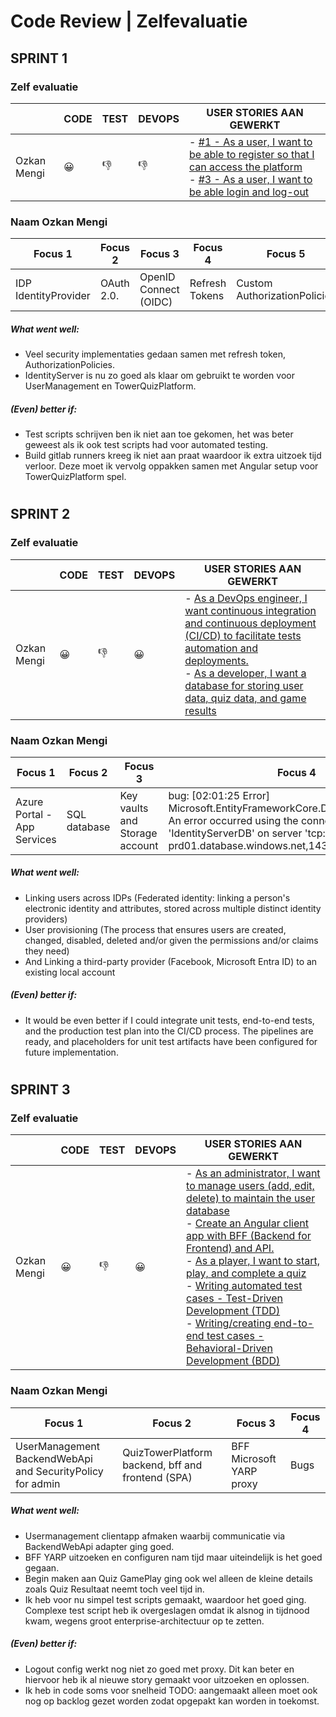 # Code Review | Zelfevaluatie



## SPRINT 1  

### Zelf evaluatie

|               | CODE    |TEST   |DEVOPS  | USER STORIES AAN GEWERKT |
|---------------|---------|-------|--------|---------------------------------------------------|
| Ozkan Mengi   |  😀    |  👎  |  👎    |- [#1 - As a user, I want to be able to register so that I can access the platform](https://gitlab.fdmci.hva.nl/project-se-dt/2324/team8/QuizTower-IDP/-/commit/87c49284915325bbbbb7d816f0610edbf1272218) <br> - [#3 - As a user, I want to be able login and log-out](https://gitlab.fdmci.hva.nl/project-se-dt/2324/team8/UserManagement/-/commit/67460b418b57c3dba06efb2ab3970f80adee7282) |



### Naam Ozkan Mengi

| Focus 1      | Focus 2    | Focus 3         | Focus 4 | Focus 5 |
| ------------ | ---------- | --------------- | ------- | ------- |
| IDP IdentityProvider | OAuth 2.0. | OpenID Connect (OIDC) | Refresh Tokens | Custom AuthorizationPolicies

##### What went well:

 - Veel security implementaties gedaan samen met refresh token, AuthorizationPolicies.
 - IdentityServer is nu zo goed als klaar om gebruikt te worden voor UserManagement en TowerQuizPlatform.

##### (Even) better if:

 - Test scripts schrijven ben ik niet aan toe gekomen, het was beter geweest als ik ook test scripts had voor automated testing.
 - Build gitlab runners kreeg ik niet aan praat waardoor ik extra uitzoek tijd verloor. Deze moet ik vervolg oppakken samen met Angular setup voor TowerQuizPlatform spel.


#####
#####
#####
#####
###
#


## SPRINT 2  

### Zelf evaluatie

|               | CODE | TEST | DEVOPS | USER STORIES AAN GEWERKT                                     |
| ------------- | ---- | ---- | ------ | ------------------------------------------------------------ |
| Ozkan Mengi   | 😀    | 👎    | 😀      | - [As a DevOps engineer, I want continuous integration and continuous deployment (CI/CD) to facilitate tests automation and deployments.](https://gitlab.fdmci.hva.nl/project-se-dt/2324/team8/QuizTower-IDP/-/merge_requests?scope=all&state=merged) <br> - [As a developer, I want a database for storing user data, quiz data, and game results](https://gitlab.fdmci.hva.nl/project-se-dt/2324/team8/QuizTower-IDP/-/blob/develop/appsettings.json?ref_type=heads) |<br> - [setup Azure Portal - App Services, SQL database, Microsoft Entra ID, Key vaults/api secrets](https://portal.azure.com/#home)<br> - [Setup Azure DevOps CI/CD and pipelines - azure-ci.yml](https://dev.azure.com/towerofquizzes/towerofquizzes)


### Naam Ozkan Mengi

| Focus 1      | Focus 2    | Focus 3         | Focus 4 |
| ------------ | ---------- | --------------- | ------- |
| Azure Portal - App Services | SQL database | Key vaults and Storage account | bug: [02:01:25 Error] Microsoft.EntityFrameworkCore.Database.Connection, An error occurred using the connection to database 'IdentityServerDB' on server 'tcp:quiztower-idp-prd01.database.windows.net,1433'.    |

##### What went well:

- Linking users across IDPs (Federated identity: linking a person's electronic identity and attributes, stored across multiple distinct identity providers)
- User provisioning (The process that ensures users are created, changed, disabled, deleted and/or given the permissions and/or claims they need)
- And Linking a third-party provider (Facebook, Microsoft Entra ID) to an existing local account

##### (Even) better if:

- It would be even better if I could integrate unit tests, end-to-end tests, and the production test plan into the CI/CD process. The pipelines are ready, and placeholders for unit test artifacts have been configured for future implementation.


#####
#####
#####
#####
###
#


## SPRINT 3  

### Zelf evaluatie

|               | CODE | TEST | DEVOPS | USER STORIES AAN GEWERKT                                     |
| ------------- | ---- | ---- | ------ | ------------------------------------------------------------ |
| Ozkan Mengi   | 😀    | 👎    | 😀      | - [As an administrator, I want to manage users (add, edit, delete) to maintain the user database](https://gitlab.fdmci.hva.nl/project-se-dt/2324/team8/UserManagement/-/merge_requests/4/) <br> - [Create an Angular client app with BFF (Backend for Frontend) and API.](https://gitlab.fdmci.hva.nl/project-se-dt/2324/team8/QuizTowerPlatform/-/merge_requests/4/commits) <br> - [As a player, I want to start, play, and complete a quiz](https://gitlab.fdmci.hva.nl/project-se-dt/2324/team8/QuizTowerPlatform/-/commits/TQ-9?ref_type=heads) <br> - [Writing automated test cases - Test-Driven Development (TDD)](https://gitlab.fdmci.hva.nl/project-se-dt/2324/team8/DevOps/-/issues/8) <br> - [Writing/creating end-to-end test cases - Behavioral-Driven Development (BDD)](https://gitlab.fdmci.hva.nl/project-se-dt/2324/team8/DevOps/-/issues/6) |


### Naam Ozkan Mengi

| Focus 1      | Focus 2    | Focus 3         | Focus 4 |
| ------------ | ---------- | --------------- | ------- |
| UserManagement BackendWebApi and SecurityPolicy for admin | QuizTowerPlatform backend, bff and frontend (SPA) | BFF Microsoft YARP proxy | Bugs    |

##### What went well:

 - Usermanagement clientapp afmaken waarbij communicatie via BackendWebApi adapter ging goed. <br />
 - BFF YARP uitzoeken en configuren nam tijd maar uiteindelijk is het goed gegaan. <br />
 - Begin maken aan Quiz GamePlay ging ook wel alleen de kleine details zoals Quiz Resultaat neemt toch veel tijd in. <br />
 - Ik heb voor nu simpel test scripts gemaakt, waardoor het goed ging. Complexe test script heb ik overgeslagen omdat ik alsnog in tijdnood kwam, wegens groot enterprise-architectuur op te zetten. <br />


##### (Even) better if:

- Logout config werkt nog niet zo goed met proxy. Dit kan beter en hiervoor heb ik al nieuwe story gemaakt voor uitzoeken en oplossen. <br />
- Ik heb in code soms voor snelheid TODO: aangemaakt alleen moet ook nog op backlog gezet worden zodat opgepakt kan worden in toekomst. <br />

